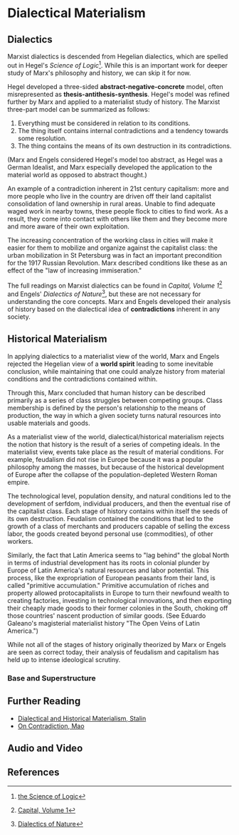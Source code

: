 # Dialectical Materialism

## Dialectics
Marxist dialectics is descended from Hegelian dialectics, which are spelled out in Hegel's _Science of Logic_[^1]. While this is an important work for deeper study of Marx's philosophy and history, we can skip it for now. 

Hegel developed a three-sided **abstract-negative-concrete** model, often misrepresented as **thesis-antithesis-synthesis**. Hegel's model was refined further by Marx and applied to a materialist study of history. The Marxist three-part model can be summarized as follows:

1. Everything must be considered in relation to its conditions.
2. The thing itself contains internal contradictions and a tendency towards some resolution.
3. The thing contains the means of its own destruction in its contradictions.

(Marx and Engels considered Hegel's model too abstract, as Hegel was a German Idealist, and Marx especially developed the application to the material world as opposed to abstract thought.)

An example of a contradiction inherent in 21st century capitalism: more and more people who live in the country are driven off their land capitalist consolidation of land ownership in rural areas. Unable to find adequate waged work in nearby towns, these people flock to cities to find work. As a result, they come into contact with others like them and they become more and more aware of their own exploitation. 

The increasing concentration of the working class in cities will make it easier for them to mobilize and organize against the capitalist class: the urban mobilization in St Petersburg was in fact an important precondition for the 1917 Russian Revolution. Marx described conditions like these as an effect of the "law of increasing immiseration." 

The full readings on Marxist dialectics can be found in _Capital, Volume 1_[^2] and Engels' _Dialectics of Nature_[^3], but these are not necessary for understanding the core concepts. Marx and Engels developed their analysis of history based on the dialectical idea of **contradictions** inherent in any society. 

## Historical Materialism
In applying dialectics to a materialist view of the world, Marx and Engels rejected the Hegelian view of a **world spirit** leading to some inevitable conclusion, while maintaining that one could analyze history from material conditions and the contradictions contained within. 

Through this, Marx concluded that human history can be described primarily as a series of class struggles between competing groups. Class membership is defined by the person's relationship to the means of production, the way in which a given society turns natural resources into usable materials and goods.

As a materialist view of the world, dialectical/historical materialism rejects the notion that history is the result of a series of competing ideals. In the materialist view, events take place as the result of material conditions. For example, feudalism did not rise in Europe because it was a popular philosophy among the masses, but because of the historical development of Europe after the collapse of the population-depleted Western Roman empire. 

The technological level, population density, and natural conditions led to the development of serfdom, individual producers, and then the eventual rise of the capitalist class. Each stage of history contains within itself the seeds of its own destruction. Feudalism contained the conditions that led to the growth of a class of merchants and producers capable of selling the excess labor, the goods created beyond personal use (commodities), of other workers.

Similarly, the fact that Latin America seems to "lag behind" the global North in terms of industrial development has its roots in colonial plunder by Europe of Latin America's natural resources and labor potential. This process, like the expropriation of European peasants from their land, is called "primitive accumulation." Primitive accumulation of riches and property allowed protocapitalists in Europe to turn their newfound wealth to creating factories, investing in technological innovations, and then exporting their cheaply made goods to their former colonies in the South, choking off those countries' nascent production of similar goods. (See Eduardo Galeano's magisterial materialist history "The Open Veins of Latin America.")

While not all of the stages of history originally theorized by Marx or Engels are seen as correct today, their analysis of feudalism and capitalism has held up to intense ideological scrutiny. 

### Base and Superstructure

## Further Reading
* [Dialectical and Historical Materialism, Stalin](https://www.marxists.org/reference/archive/stalin/works/1938/09.htm)
* [On Contradiction, Mao](https://www.marxists.org/reference/archive/mao/selected-works/volume-1/mswv1_17.htm)

## Audio and Video

## References
[^1]: [the Science of Logic](https://www.marxists.org/reference/archive/hegel/works/hl/)

[^2]: [Capital, Volume 1](https://www.marxists.org/archive/marx/works/1867-c1/)

[^3]: [Dialectics of Nature](https://www.marxists.org/archive/marx/works/1883/don/index.htm)

